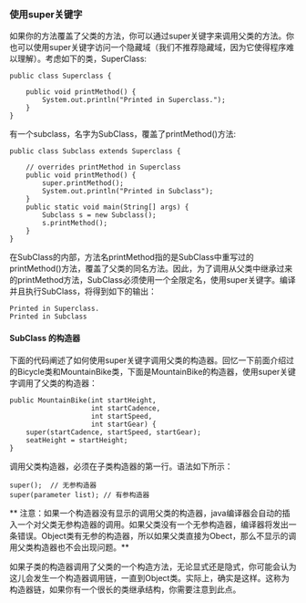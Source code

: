 ### 使用super关键字

如果你的方法覆盖了父类的方法，你可以通过super关键字来调用父类的方法。你也可以使用super关键字访问一个隐藏域（我们不推荐隐藏域，因为它使得程序难以理解）。考虑如下的类，SuperClass:

```
public class Superclass {

    public void printMethod() {
        System.out.println("Printed in Superclass.");
    }
}

```

有一个subclass，名字为SubClass，覆盖了printMethod()方法:

```
public class Subclass extends Superclass {

    // overrides printMethod in Superclass
    public void printMethod() {
        super.printMethod();
        System.out.println("Printed in Subclass");
    }
    public static void main(String[] args) {
        Subclass s = new Subclass();
        s.printMethod();    
    }
}

```


在SubClass的内部，方法名printMethod指的是SubClass中重写过的printMethod()方法，覆盖了父类的同名方法。因此，为了调用从父类中继承过来的printMethod方法，SubClass必须使用一个全限定名，使用super关键字。编译并且执行SubClass，将得到如下的输出：

```
Printed in Superclass.
Printed in Subclass

```

#### SubClass 的构造器

下面的代码阐述了如何使用super关键字调用父类的构造器。回忆一下前面介绍过的Bicycle类和MountainBike类，下面是MountainBike的构造器，使用super关键字调用了父类的构造器：

```
public MountainBike(int startHeight, 
                    int startCadence,
                    int startSpeed,
                    int startGear) {
    super(startCadence, startSpeed, startGear);
    seatHeight = startHeight;
}   

```

调用父类构造器，必须在子类构造器的第一行。语法如下所示：

```
super();  // 无参构造器
super(parameter list); // 有参构造器

```

** 注意：如果一个构造器没有显示的调用父类的构造器，java编译器会自动的插入一个对父类无参构造器的调用。如果父类没有一个无参构造器，编译器将发出一条错误。Object类有无参的构造器，所以如果父类直接为Obect，那么不显示的调用父类构造器也不会出现问题。**



如果子类的构造器调用了父类的一个构造方法，无论显式还是隐式，你可能会认为这儿会发生一个构造器调用链，一直到Object类。实际上，确实是这样。这称为构造器链，如果你有一个很长的类继承结构，你需要注意到此点。






































